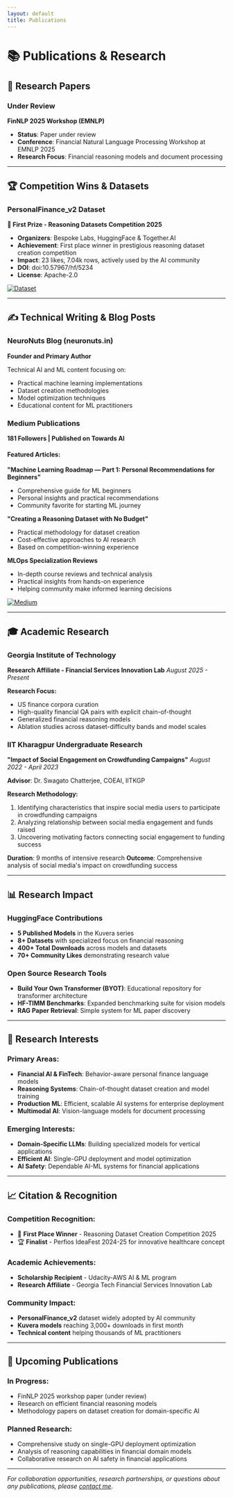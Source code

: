 ```yaml
---
layout: default
title: Publications
---
```


# 📚 Publications & Research

## 📝 Research Papers

### Under Review
**FinNLP 2025 Workshop (EMNLP)**
- **Status**: Paper under review
- **Conference**: Financial Natural Language Processing Workshop at EMNLP 2025
- **Research Focus**: Financial reasoning models and document processing

---

## 🏆 Competition Wins & Datasets

### PersonalFinance_v2 Dataset
**🥇 First Prize - Reasoning Datasets Competition 2025**

- **Organizers**: Bespoke Labs, HuggingFace & Together.AI
- **Achievement**: First place winner in prestigious reasoning dataset creation competition
- **Impact**: 23 likes, 7.04k rows, actively used by the AI community
- **DOI**: doi:10.57967/hf/5234
- **License**: Apache-2.0

[![Dataset](https://img.shields.io/badge/🤗-View_Dataset-yellow)](https://huggingface.co/datasets/akhil-theerthala/PersonalFinance_v2)

---

## ✍️ Technical Writing & Blog Posts

### NeuroNuts Blog (neuronuts.in)
**Founder and Primary Author**

Technical AI and ML content focusing on:
- Practical machine learning implementations
- Dataset creation methodologies
- Model optimization techniques
- Educational content for ML practitioners

### Medium Publications
**181 Followers | Published on Towards AI**

#### Featured Articles:

**"Machine Learning Roadmap — Part 1: Personal Recommendations for Beginners"**
- Comprehensive guide for ML beginners
- Personal insights and practical recommendations
- Community favorite for starting ML journey

**"Creating a Reasoning Dataset with No Budget"**
- Practical methodology for dataset creation
- Cost-effective approaches to AI research
- Based on competition-winning experience

**MLOps Specialization Reviews**
- In-depth course reviews and technical analysis
- Practical insights from hands-on experience
- Helping community make informed learning decisions

[![Medium](https://img.shields.io/badge/Medium-Read_Articles-12100E?logo=medium)](https://medium.com/@akhiltvsn)

---

## 🎓 Academic Research

### Georgia Institute of Technology
**Research Affiliate - Financial Services Innovation Lab**
*August 2025 - Present*

**Research Focus:**
- US finance corpora curation
- High-quality financial QA pairs with explicit chain-of-thought
- Generalized financial reasoning models
- Ablation studies across dataset-difficulty bands and model scales

### IIT Kharagpur Undergraduate Research
**"Impact of Social Engagement on Crowdfunding Campaigns"**
*August 2022 - April 2023*

**Advisor**: Dr. Swagato Chatterjee, COEAI, IITKGP

**Research Methodology:**
1. Identifying characteristics that inspire social media users to participate in crowdfunding campaigns
2. Analyzing relationship between social media engagement and funds raised
3. Uncovering motivating factors connecting social engagement to funding success

**Duration**: 9 months of intensive research
**Outcome**: Comprehensive analysis of social media's impact on crowdfunding success

---

## 📊 Research Impact

### HuggingFace Contributions
- **5 Published Models** in the Kuvera series
- **8+ Datasets** with specialized focus on financial reasoning
- **400+ Total Downloads** across models and datasets
- **70+ Community Likes** demonstrating research value

### Open Source Research Tools
- **Build Your Own Transformer (BYOT)**: Educational repository for transformer architecture
- **HF-TIMM Benchmarks**: Expanded benchmarking suite for vision models
- **RAG Paper Retrieval**: Simple system for ML paper discovery

---

## 🎯 Research Interests

### Primary Areas:
- **Financial AI & FinTech**: Behavior-aware personal finance language models
- **Reasoning Systems**: Chain-of-thought dataset creation and model training
- **Production ML**: Efficient, scalable AI systems for enterprise deployment
- **Multimodal AI**: Vision-language models for document processing

### Emerging Interests:
- **Domain-Specific LLMs**: Building specialized models for vertical applications
- **Efficient AI**: Single-GPU deployment and model optimization
- **AI Safety**: Dependable AI-ML systems for financial applications

---

## 📈 Citation & Recognition

### Competition Recognition:
- 🥇 **First Place Winner** - Reasoning Dataset Creation Competition 2025
- 🏆 **Finalist** - Perfios IdeaFest 2024-25 for innovative healthcare concept

### Academic Achievements:
- **Scholarship Recipient** - Udacity-AWS AI & ML program
- **Research Affiliate** - Georgia Tech Financial Services Innovation Lab

### Community Impact:
- **PersonalFinance_v2** dataset widely adopted by AI community
- **Kuvera models** reaching 3,000+ downloads in first month
- **Technical content** helping thousands of ML practitioners

---

## 🔮 Upcoming Publications

### In Progress:
- FinNLP 2025 workshop paper (under review)
- Research on efficient financial reasoning models
- Methodology papers on dataset creation for domain-specific AI

### Planned Research:
- Comprehensive study on single-GPU deployment optimization
- Analysis of reasoning capabilities in financial domain models
- Collaborative research on AI safety in financial applications

---

*For collaboration opportunities, research partnerships, or questions about any publications, please [contact me](mailto:akhiltvsn@gmail.com).*
